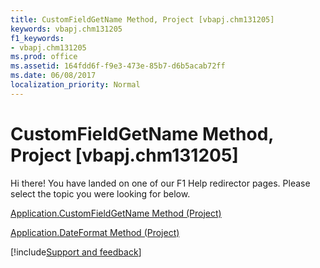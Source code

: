 ```yaml
---
title: CustomFieldGetName Method, Project [vbapj.chm131205]
keywords: vbapj.chm131205
f1_keywords:
- vbapj.chm131205
ms.prod: office
ms.assetid: 164fdd6f-f9e3-473e-85b7-d6b5acab72ff
ms.date: 06/08/2017
localization_priority: Normal
---
```



# CustomFieldGetName Method, Project [vbapj.chm131205]

Hi there! You have landed on one of our F1 Help redirector pages. Please select the topic you were looking for below.

[Application.CustomFieldGetName Method (Project)](https://msdn.microsoft.com/library/c68a6aae-7350-e4b5-318b-3d11b77847de%28Office.15%29.aspx)

[Application.DateFormat Method (Project)](https://msdn.microsoft.com/library/b4fc14a0-5139-b7cf-8d96-443cd23fd8ec%28Office.15%29.aspx)

[!include[Support and feedback](~/includes/feedback-boilerplate.md)]